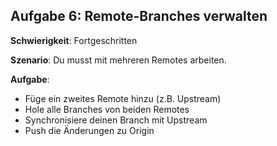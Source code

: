 ## Aufgabe 6: Remote-Branches verwalten

**Schwierigkeit**: Fortgeschritten  

**Szenario**: Du musst mit mehreren Remotes arbeiten.  

**Aufgabe**:

- Füge ein zweites Remote hinzu (z.B. Upstream)
- Hole alle Branches von beiden Remotes
- Synchronisiere deinen Branch mit Upstream
- Push die Änderungen zu Origin
